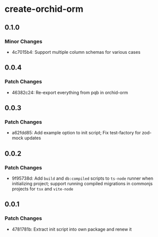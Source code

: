 # create-orchid-orm

## 0.1.0

### Minor Changes

- 4c7015b4: Support multiple column schemas for various cases

## 0.0.4

### Patch Changes

- 46382c24: Re-export everything from pqb in orchid-orm

## 0.0.3

### Patch Changes

- a62fdd85: Add example option to init script; Fix test-factory for zod-mock updates

## 0.0.2

### Patch Changes

- 9f95738d: Add `build` and `db:compiled` scripts to `ts-node` runner when initializing project; support running compiled migrations in commonjs projects for `tsx` and `vite-node`

## 0.0.1

### Patch Changes

- 4781781b: Extract init script into own package and renew it
